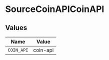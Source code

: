 # SourceCoinAPICoinAPI


## Values

| Name       | Value      |
| ---------- | ---------- |
| `COIN_API` | coin-api   |
